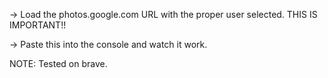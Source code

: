 -> Load the photos.google.com URL with the proper user selected. THIS IS IMPORTANT!!

-> Paste this into the console and watch it work. 


NOTE: Tested on brave.
